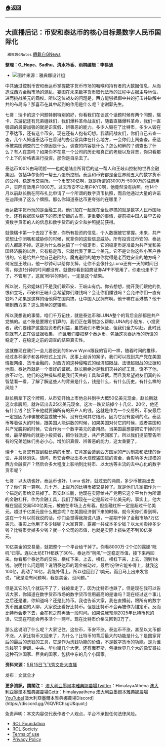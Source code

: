 ###  [:house:返回](README.md)
---


## 大直播后记：币安和泰达币的核心目标是数字人民币国际化
` 雅典娜GNotes` [轉載自GNews](https://gnews.org/zh-hans/2569604/)

**整理：G\_Hope、Sadhu、清水冷香、雨桐编辑：李易通**
 
- ![](https://assets.gnews.org/wp-content/uploads/2022/05/456456_1652948739.jpg)图片来源：雅典娜设计组

中共通过控制币安和泰达币掌握数字货币市场的咽喉和持有者的大数据信息，从而造成西方金融市场的混乱，妄图在未来数字货币取代法币的过程中占据主导地位，进而挑战美元的霸权。所以这位战友的问题是，西方能够抵御中共的打击并破解中共的布局吗？那喜币在其中起到的作用是什么呢？谢谢郭先生。
 
七哥：瑞卡的这个问题特别特别的好，你看我们在谈这个话题时候有两个问题，瑞卡、东游记还有兄弟姐妹们，我们爆料革命战友们，随着直播爆料革命，我们一直强调的最要加强的就是识真假、辨善恶的能力。多少人毁在了比特币，多少人毁在了泰达币，还有这个币安，现在还有人抱有幻想。我请问战友们，你们自己去查一查，几个人知道泰达币在香港的办公室具体在什么地方，一会你们上网查查。泰达币被美国调查的三个原因是什么，调查的内容是什么？怎么和解的？调查出了什么？有人在意吗？如果你不在意一个公司的历史和真正的老板以及背景，你只看那个上下的价格表进行投资，那你是自杀去了。
 
泰达币100%由马明哲——也就是陆金所背后的这一帮人和王岐山控制的世界金融集团，包括华尔街的一帮王八蛋所控制。泰达和币安都是全世界前五大的数字货币的公司、稳定币交易所。一个币安30亿啊，就是所谓的3000万-5000万的注册用户，实际有效用户1000万。过去币安不让用户KYC啊，他竟然没有执照。他14个月以前赵长鹏在阿布扎比申请了一个所谓的数字货币执照，而且他通过大量的许诺在迪拜搞了这么个牌照。那么你知道泰达币更夸张的在哪里？
 
泰达数字货币玩的是金融工具。他们加在一起就在全世界搞的就是数字人民币国际化，还有数据区块链下的市场份额的占有，更重要的事情，提前把中国人最早去投资数字货币的人的信息和数字货币的安全和护照提前获得。
 
就像瑞卡第一个去投了币安，你所有投资的信息，个人数据被它掌握。未来，共产党想让你闭嘴和威胁你的时候，就拿你的这些信息威胁。所有投资过币安的、泰达的人都跑不掉。这是为什么泰达搞了一个稳定币，它的稳定币是准备为共产党和美国经济脱钩以后，它有稳定币，它就代表了第二个美元。它不是让你这些小客户挣钱的，它是给共产党自己避险的。魔鬼避险的地方你觉得是老百姓安全的地方吗？何况是王岐山，他一秒钟可以给你关掉，让你不会像什么Luna还有一天的时间归零，你连1分钟的时间都没有。就像你看到招商证券APP不管用了，你走也走不了了，不管用了，这就1秒钟的时间，一定是这个结果。
 
所以说，兄弟姐妹们不是我们跟币安、王岐山有仇。你去想想，抛开我们跟他的仇恨和立场，币安和王岐山会希望你们赚钱吗？会让你们赚钱吗？会允许你们一直有钱吗？如果是这样的话他得在国内搞，让中国人民拥有啊。他干嘛在香港搞？他干嘛到西方来？这么简单的逻辑嘛。
 
所以我想说的事情，咱们千万记住，就是泰达币和LUNA整个的背后全部都是共产党搞的。这个账是要跟它们算的，我们正在筹划怎么帮助LUNA的小股东、小投资者，我们要维护这些投资者的利益，虽然我们不敢保证，但我们全力以赴。此时此刻就有人正在做证据收集， 而且我们要把整个泰达币，包括这次泰达币的所谓的稳定了，在稳定之前的调查的结果真实性。
 
这就像现在我们一会儿要说到的Steve Wynn跟我的官司一样，随着时间的推移，经过各种案子和各种形式上定罪，民事上起诉的案子，我们可以找到共产党在美国情报网络、货币金融的，对西方的这种侵略式的经济超限战、法律超限战的证据和地图。泰达币就是一个很好的证据。赵长鹏绝对是我们灭共的好工具，饶不了他，放不过他。他们的这种操纵都是我们灭共的工具和证据。而且我希望战友们真的长智慧看一看，了解了解这些人的背景是什么，钱是什么，有什么历史，有什么样的风险？
 
赵长鹏拿下这个牌照，从币安开始上市他总共到手大概50亿美元现金，赵长鹏就这次拿牌照，就许诺出去25亿美元现金。这次一跌又赔掉个十几亿、20亿，他还有什么钱？接下来他就要骗所有的开户人的钱。这就是作为一个交易所，币安最后一定是因为诈骗被收监或被干掉，没有任何其它结局，因为它没有盈利的点。泰达币等着做大的时候，跟美国人能讲数的时候，如果美国对付它的时候，或者美国和共产党脱钩的时候，它会作为一个数字美元的备用品。当美国最想要把它干掉的时候，最早牺牲的就是小投资者，把你钱洗走，共产党回家了。所以我们提前警告所有的兄弟姐妹们务必小心，增加识真假、辨善恶的能力，这太重要了。
 
瑞卡：七哥您有提到赵长鹏的币安，它肯定会遭到西方国家的严厉制裁和法律的诉讼，并最终消失。请问，币安会牵扯出多大规模盗国贼的资金，会影响多大规模的西方金融资产？然后会多大程度上影响到比特币、以太坊等主流的去中心化的数字货币呢？
 
七哥：以太坊也好，泰达币也好，Luna 也好，就过去的两周，多少币被卖出去了？你们算一算啊。几十万、上百万的比特币被交易掉了。就是他们几家把作为一个锚定的币给交易掉了。币安赵长鹏，他现在实际给共产党用它这个平台作为所谓的金融杠杆，作为金融工具，我们了解现在一定是超过千亿美元的。事实上，他大概在里面交易500亿美元，被他在市场上占有着。但金融杠杆一定是超过千亿美元。超过千亿美元是什么概念呢？在美国经济倒下来的时候，就今天你们看到啊，这在一个月以前我说的话，你们会觉得我胡说八道，一星期干掉了金融市场7万亿美元。事实上他用了多少钱呢？大家算算，露娜一共成本多少钱？以太坊卖掉多少钱？比特币卖掉多少钱？就一个公司的市值，也就是实际上损失还不到10亿美元。
 
10亿美金的交易量，就把整个一个平台给干掉了。你看8000万-2个亿的露娜“咣叽”归零。连以太坊ETH都跌了30%，泰达币“咣叽”一定稳定币值，接下来再回来。你看那个泰达币的交易，横杠下来，上去，横杠，横杠下来，上去，回到1块钱。说明什么问题啊？说明泰达币的现金被动过，最后1分钟它能补得上，就我这100亿，我动了10亿，我能补得上。所以也回到了1美元。而且马上出来发言说，“我是没有问题啊，我是美金，没问题。”
 
但是其它的几个就玩不了了，钱被拿走了，因为比特币也跌了。但是现在我可以告诉大家，你知道在数字货币市场的数字货币信用最高的是谁吗？现在经过这个事儿之后还是谁，你知道吗？还是比特币。我也告诉大家，我在直播前，跟所有的数字货币圈里边的人聊，大家说还看好比特币。但是比特币不会再被作为锚定币。反而比特币会走下去，会在死之前再活一段时间。如果说我预测2025年比特币死的话，它现在可能会再多活个一两年。现在比特币价格又回到3万了。
 
那么这说明了什么呢？大家记住，这些币，币安不涨，泰达币不涨，甚至以太币都不涨，人家比特币又回来了，为什么？比特币的背后最大的功能是什么？是国家背后的最后的洗钱的工具，它是作为洗钱功能的价值，不是数字货币的功能。是为谁洗钱呀？伊朗、中共、华尔街几个大佬，还有俄罗斯，包括世界几个大的像安哥拉这种石油国家、巨贪的国家，包括中东的几个小国家。
 
**资料来源：**[5月15日飞飞秀文贵大直播](//gettr.com/post/p19v4ge37ba)
 
发布：文武全才
 
**更多資訊，請關注：**
[澳大利亞墨爾本雅典娜農場Twitter](https://twitter.com/fulai777?s=11&amp;t=24mMz9Lmad7w0fP4QpBveA)：HimalayaAthena
[澳大利亞墨爾本雅典娜農場Gettr](https://www.gettr.com/user/himalayaathena&quot;)：himalayaathena
[澳大利亞墨爾本雅典娜農場YouTube](https://youtube.com/channel/UC-tz4lmA7mG3FzYbylgqjTQ&quot;)[澳大利亞墨爾本雅典娜農場Discord](https://discord.gg/76QVRChsgU&quot;)

免责声明：本文内容仅代表作者个人观点，平台不承担任何法律风险。
  
- [ROL Foundation](https://rolfoundation.org/)
- [ROL Society](https://rolsociety.org/)
- [Terms of use](https://gnews.org/terms-of-use-3/)
- [Privacy Policy](https://gnews.org/privacy-policy/)
